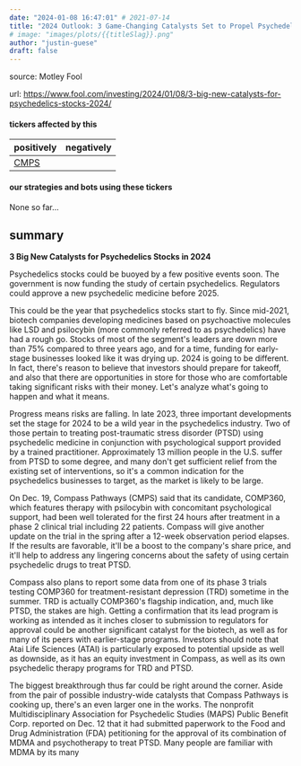 ```yaml
---
date: "2024-01-08 16:47:01" # 2021-07-14
title: "2024 Outlook: 3 Game-Changing Catalysts Set to Propel Psychedelics Stocks Soaring"
# image: "images/plots/{{titleSlag}}.png"
author: "justin-guese"
draft: false
---
```


source: Motley Fool

url: <a href='https://www.fool.com/investing/2024/01/08/3-big-new-catalysts-for-psychedelics-stocks-2024/' target='_blank'>https://www.fool.com/investing/2024/01/08/3-big-new-catalysts-for-psychedelics-stocks-2024/</a>

#### tickers affected by this

| positively | negatively |
|------------|------------
| <a href='https://finance.yahoo.com/quote/CMPS' target='_blank'>CMPS</a> |  |

#### our strategies and bots using these tickers

None so far...

## summary

**3 Big New Catalysts for Psychedelics Stocks in 2024**

Psychedelics stocks could be buoyed by a few positive events soon. The government is now funding the study of certain psychedelics. Regulators could approve a new psychedelic medicine before 2025.

This could be the year that psychedelics stocks start to fly. Since mid-2021, biotech companies developing medicines based on psychoactive molecules like LSD and psilocybin (more commonly referred to as psychedelics) have had a rough go. Stocks of most of the segment's leaders are down more than 75% compared to three years ago, and for a time, funding for early-stage businesses looked like it was drying up. 2024 is going to be different. In fact, there's reason to believe that investors should prepare for takeoff, and also that there are opportunities in store for those who are comfortable taking significant risks with their money. Let's analyze what's going to happen and what it means.

Progress means risks are falling. In late 2023, three important developments set the stage for 2024 to be a wild year in the psychedelics industry. Two of those pertain to treating post-traumatic stress disorder (PTSD) using psychedelic medicine in conjunction with psychological support provided by a trained practitioner. Approximately 13 million people in the U.S. suffer from PTSD to some degree, and many don't get sufficient relief from the existing set of interventions, so it's a common indication for the psychedelics businesses to target, as the market is likely to be large.

On Dec. 19, Compass Pathways (CMPS) said that its candidate, COMP360, which features therapy with psilocybin with concomitant psychological support, had been well tolerated for the first 24 hours after treatment in a phase 2 clinical trial including 22 patients. Compass will give another update on the trial in the spring after a 12-week observation period elapses. If the results are favorable, it'll be a boost to the company's share price, and it'll help to address any lingering concerns about the safety of using certain psychedelic drugs to treat PTSD.

Compass also plans to report some data from one of its phase 3 trials testing COMP360 for treatment-resistant depression (TRD) sometime in the summer. TRD is actually COMP360's flagship indication, and, much like PTSD, the stakes are high. Getting a confirmation that its lead program is working as intended as it inches closer to submission to regulators for approval could be another significant catalyst for the biotech, as well as for many of its peers with earlier-stage programs. Investors should note that Atai Life Sciences (ATAI) is particularly exposed to potential upside as well as downside, as it has an equity investment in Compass, as well as its own psychedelic therapy programs for TRD and PTSD.

The biggest breakthrough thus far could be right around the corner. Aside from the pair of possible industry-wide catalysts that Compass Pathways is cooking up, there's an even larger one in the works. The nonprofit Multidisciplinary Association for Psychedelic Studies (MAPS) Public Benefit Corp. reported on Dec. 12 that it had submitted paperwork to the Food and Drug Administration (FDA) petitioning for the approval of its combination of MDMA and psychotherapy to treat PTSD. Many people are familiar with MDMA by its many